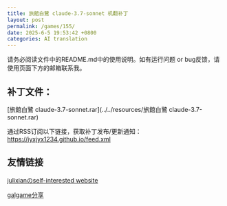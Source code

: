 ```yaml
---
title: 旅館白鷺 claude-3.7-sonnet 机翻补丁
layout: post
permalink: /games/155/
date: 2025-6-5 19:53:42 +0800
categories: AI translation
---
```



请务必阅读文件中的README.md中的使用说明。如有运行问题 or bug反馈，请使用页面下方的邮箱联系我。



## 补丁文件：

[旅館白鷺 claude-3.7-sonnet.rar](../../resources/旅館白鷺 claude-3.7-sonnet.rar)

 

通过RSS订阅以下链接，获取补丁发布/更新通知：https://jyxjyx1234.github.io/feed.xml

## 友情链接

[julixianのself-interested website](https://julixian-siw.worldsystem.top/) 

[galgame分享](https://t.me/galgpt)